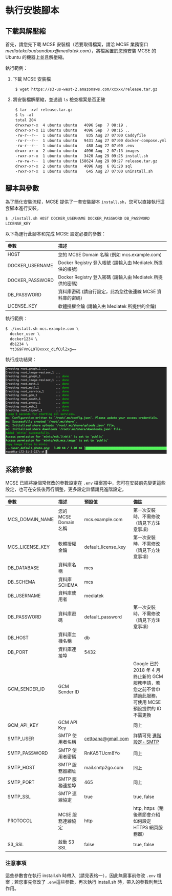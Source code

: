 # 執行安裝腳本

## 下載與解壓縮

首先，請您先下載 MCSE 安裝檔（若要取得檔案，請洽 MCSE 業務窗口 _mediatekcloudsandbox@mediatek.com_），將檔案置於您預安裝 MCSE 的 Ubuntu 的機器上並且解壓縮。

執行範例：

1. 下載 MCSE 安裝檔

   ```text
    $ wget https://s3-us-west-2.amazonaws.com/xxxxx/release.tar.gz
   ```

2. 將安裝檔解壓縮，並透過 `ls` 檢查檔案是否正確

   ```text
    $ tar -xvf release.tar.gz 
    $ ls -al
    total 204
    drwxrwxr-x  4 ubuntu ubuntu   4096 Sep  7 08:19 .
    drwxr-xr-x 11 ubuntu ubuntu   4096 Sep  7 08:15 ..
    -rw-r--r--  1 ubuntu ubuntu    835 Aug 27 07:00 Caddyfile
    -rw-r--r--  1 ubuntu ubuntu   9431 Aug 27 07:00 docker-compose.yml
    -rw-r--r--  1 ubuntu ubuntu    488 Aug 27 07:00 .env
    drwxr-xr-x  2 ubuntu ubuntu   4096 Aug  2 07:13 images
    -rwxr-xr-x  1 ubuntu ubuntu   3420 Aug 29 09:25 install.sh
    -rw-rw-r--  1 ubuntu ubuntu 158624 Aug 29 09:27 release.tar.gz
    drwxr-xr-x  2 ubuntu ubuntu   4096 Aug  6 01:20 sql
    -rwxr-xr-x  1 ubuntu ubuntu    645 Aug 27 07:00 uninstall.sh
   ```

## 腳本與參數

為了簡化安裝流程，MCSE 提供了一套安裝腳本 `install.sh`，您可以直接執行這套腳本進行安裝。

```text
$ ./install.sh HOST DOCKER_USERNAME DOCKER_PASSWORD DB_PASSWORD LICENSE_KEY
```

以下為運行此腳本和完成 MCSE 設定必要的參數：

| 參數 | 描述 |
| :--- | :--- |
| HOST | 您的 MCSE Domain 名稱 \(例如 mcs.example.com\) |
| DOCKER\_USERNAME | Docker Registry 登入帳號 \(請輸入由 Mediatek 所提供的帳號\) |
| DOCKER\_PASSWORD | Docker Registry 登入密碼 \(請輸入由 Mediatek 所提供的密碼\) |
| DB\_PASSWORD | 資料庫密碼 \(請自行設定，此為您往後連線 MCSE 資料庫的密碼\) |
| LICENSE\_KEY | 軟體授權金鑰 \(請輸入由 Mediatek 所提供的金鑰\) |

執行範例：

```text
$ ./install.sh mcs.example.com \
  docker_user \
  docker1234 \
  db1234 \
  Yt369FVnGL9TDxxxx_dLfCUlZxg==
```

執行成功結果：

![](../../.gitbook/assets/setup_success.png)

## 系統參數

MCSE 已經將幾個常修改的參數設定在 `.env` 檔案當中，您可在安裝前先變更這些設定，也可在安裝後再行調整，更多設定詳情請見進階設定。

| 參數 | 描述 | 預設值 | 備註 |
| :--- | :--- | :--- | :--- |
| MCS\_DOMAIN\_NAME | 您的 MCSE Domain 名稱 | mcs.example.com | 第一次安裝時，不需修改（請見下方注意事項） |
| MCS\_LICENSE\_KEY | 軟體授權金鑰 | default\_license\_key | 第一次安裝時，不需修改（請見下方注意事項） |
| DB\_DATABASE | 資料庫名稱 | mcs |  |
| DB\_SCHEMA | 資料庫 SCHEMA | mcs |  |
| DB\_USERNAME | 資料庫使用者 | mediatek |  |
| DB\_PASSWORD | 資料庫密碼 | default\_password | 第一次安裝時，不需修改（請見下方注意事項） |
| DB\_HOST | 資料庫主機名稱 | db |  |
| DB\_PORT | 資料庫連接埠 | 5432 |  |
| GCM\_SENDER\_ID | GCM Sender ID |  | Google 已於 2018 年 4 月終止新的 GCM 服務申請，若您之前不曾申請過此服務，可使用 MCSE 預設提供的 ID 不需更換 |
| GCM\_API\_KEY | GCM API Key |  | 同上 |
| SMTP\_USER | SMTP 使用者名稱 | cettoana@gmail.com | 詳情可見 [進階設定- SMTP](../advanced/advanced_smtp.md) |
| SMTP\_PASSWORD | SMTP 使用者密碼 | RnKA5TUcm8Yo | 同上 |
| SMTP\_HOST | SMTP 服務器網址 | mail.smtp2go.com | 同上 |
| SMTP\_PORT | SMTP 服務連接埠 | 465 | 同上 |
| SMTP\_SSL | SMTP 連線協定 | true | true, false |
| PROTOCOL | MCSE 服務連線協定 | http | http, https（稍後章節會介紹如何設定 HTTPS 網頁服務器） |
| S3\_SSL | 啟動 S3 SSL | false | true, false |

### 注意事項 <a id="notice"></a>

這些參數會在執行 install.sh 時帶入（請見表格一），因此無需事前修改 `.env` 檔案；若您事先修改了 `.env`這些參數，再次執行 install.sh 時，帶入的參數則無法作用。

